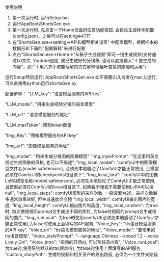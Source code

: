 
使用说明
1. 第一次运行时, 运行Setup.bat
2. 运行AppRoot\ShortsGen.exe
3. 第一次运行时, 先点击一下Home页面的任意功能按钮, 会自动生成样本配置(config.json)，之后可以在setting中打开
4. 在"ShortsGen.exe->setting->API和模型相关设置" 中配置模型，根据样本的数据形和下面的"配置解释"来进行配置
5. 点击"ShortsGen.exe->Home->"从稿子生成视频"即可一键生成视频(支持通过txt文件, Youtube链接, 或已生成好的分镜稿, 也可以直接输入"-t 要生成的内容"，如:"-t 用八岁小孩能理解的方式解释傅里叶变换的原理和运用")


运行Setup然后运行: AppRoot\ShortsGen.exe
如不需要GUI,或者在mac上运行, 可以直接用python运行shortsGen.py

配置解释：
"LLM_key": "语言模型服务的API key"

"LLM_model": "用来生成视频分镜的语言模型"

"LLM_url": "语言模型服务的地址"

"LLM_maxToken": 限制token数量

"Img_Key": "图像模型服务的API key"

"Img_url": "图像模型服务的地址"

"Img_model": "用来生成分镜图的图像模型"
"Img_stylePrompt": "在这里用英文描述生成图像的风格, 也可以不描述",
"Img_local_model": "comfyUI中的图像模型文件名(model.safetensors), 必须先本地启动了ComfyUI才能正常使用, 且模型必须在ComfyUI的checkpoints根目录下",
"Img_local_lora": "comfyUI中的图像LoRA模型名称(model.safetensors), 必须先本地启动了ComfyUI才能正常使用, 且模型必须在ComfyUI的loras根目录下, 如果看不懂或不需要使用LoRA可以填null",
"Img_local_steps": comfyUI模型的采样次数, 一般设置为20，采样次数越多通常效果越好, 但生成速度会变慢
"Img_local_width": comfyUI输出图片的宽度,
"Img_local_height": comfyUI输出图片的高度,
"Img_local_random": 为true时, 每次使用相同prompt会生成出不同的图片, 为false时相同的prompt会生成相同的图片,
"Img_runLocal": 为true时使用comfyUI(必须先本地启动了ComfyUI才能正常使用),为false时使用上面填写的API服务,
"Voice_Key": "tts语音模型服务的API key",
"Voice_url": "tts语言模型服务的地址",
"Voice_model": "要使用的tts语音模型",
"Voice_stylePrompt": "--language Chinese --speed 1.2 --voice Lively_Girl",
"Voice_intro": "视频的开场白, 可以写任意内容",
"Voice_runLocal": 为true时,使用系统默认的tts(很难听), 为false时使用上面填写的API服务,
"custom_storyPath": 生成的视频和相关资产的导出路径, 必须为一个文件夹路径
